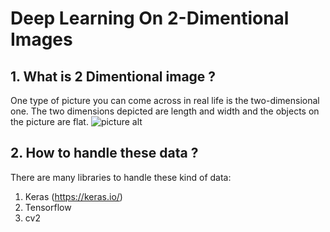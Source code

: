 # Deep Learning On 2-Dimentional Images

## 1. What is 2 Dimentional image ? 
One type of picture you can come across in real life is the two-dimensional one. The two dimensions depicted are length and width and the objects on the picture are flat.
![picture alt](https://vignette.wikia.nocookie.net/animal-jam-clans-1/images/e/e7/2d.jpg/revision/latest?cb=20160919185703 "Title is optional")

## 2. How to handle these data ?
There are many libraries to handle these kind of data:
  1. Keras (<https://keras.io/>)
  2. Tensorflow
  3. cv2
